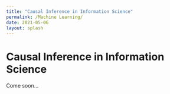 ```yaml
---
title: "Causal Inference in Information Science"
permalink: /Machine Learning/
date: 2021-05-06
layout: splash
---
```


# Causal Inference in Information Science

Come soon...
